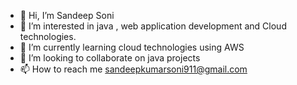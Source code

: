 - 👋 Hi, I’m Sandeep Soni 
- 👀 I’m interested in java , web application development and Cloud technologies.
- 🌱 I’m currently learning cloud technologies using AWS
- 💞️ I’m looking to collaborate on java projects
- 📫 How to reach me sandeepkumarsoni911@gmail.com

<!---
sandeepsoni911/sandeepsoni911 is a ✨ special ✨ repository because its `README.md` (this file) appears on your GitHub profile.
You can click the Preview link to take a look at your changes.
--->
